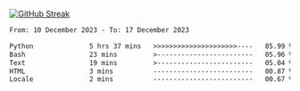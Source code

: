 [![GitHub Streak](https://streak-stats.demolab.com?user=renren-017&theme=sea&hide_border=true&background=DD272700)](https://git.io/streak-stats)

<!--START_SECTION:waka-->

```txt
From: 10 December 2023 - To: 17 December 2023

Python              5 hrs 37 mins   >>>>>>>>>>>>>>>>>>>>>----   85.99 %
Bash                23 mins         >------------------------   05.96 %
Text                19 mins         >------------------------   05.04 %
HTML                3 mins          -------------------------   00.87 %
Locale              2 mins          -------------------------   00.67 %
```

<!--END_SECTION:waka-->
